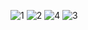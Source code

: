 ![1](https://github.com/UmerYasir718/Travel_and_Tourism/assets/131971007/48f06db0-5ccf-48b2-9cb6-ddefaba0308e)
![2](https://github.com/UmerYasir718/Travel_and_Tourism/assets/131971007/4814df46-d605-41fb-8966-8e72f09a4305)
![4](https://github.com/UmerYasir718/Travel_and_Tourism/assets/131971007/a3539b06-c1fe-4d69-a553-5cf86065527f)
![3](https://github.com/UmerYasir718/Travel_and_Tourism/assets/131971007/045ea0a2-31df-40c8-a50f-bc78144433df)
